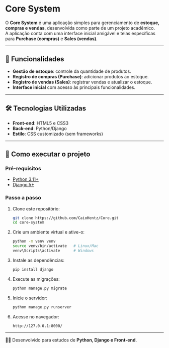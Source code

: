 # Core System

O **Core System** é uma aplicação simples para gerenciamento de **estoque, compras e vendas**, desenvolvida como parte de um projeto acadêmico.  
A aplicação conta com uma interface inicial amigável e telas específicas para **Purchase (compras)** e **Sales (vendas)**.

---

## 📌 Funcionalidades
- **Gestão de estoque**: controle da quantidade de produtos.
- **Registro de compras (Purchase)**: adicionar produtos ao estoque.
- **Registro de vendas (Sales)**: registrar vendas e atualizar o estoque.
- **Interface inicial** com acesso às principais funcionalidades.

---

## 🛠️ Tecnologias Utilizadas
- **Front-end**: HTML5 e CSS3  
- **Back-end**: Python/Django  
- **Estilo**: CSS customizado (sem frameworks)

---

## 🚀 Como executar o projeto

### Pré-requisitos
- [Python 3.11+](https://www.python.org/downloads/)  
- [Django 5+](https://www.djangoproject.com/download/)  

### Passo a passo
1. Clone este repositório:
   ```bash
   git clone https://github.com/CaioHentz/Core.git
   cd core-system
   ```

2. Crie um ambiente virtual e ative-o:
   ```bash
   python -m venv venv
   source venv/bin/activate   # Linux/Mac
   venv\Scripts\activate      # Windows
   ```

3. Instale as dependências:
   ```bash
   pip install django
   ```

4. Execute as migrações:
   ```bash
   python manage.py migrate
   ```

5. Inicie o servidor:
   ```bash
   python manage.py runserver
   ```

6. Acesse no navegador:
   ```
   http://127.0.0.1:8000/
   ```

---

👨‍💻 Desenvolvido para estudos de **Python, Django e Front-end**.
